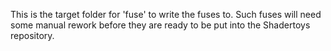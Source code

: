 This is the target folder for 'fuse' to write the fuses to.
Such fuses will need some manual rework before they are ready
to be put into the Shadertoys repository.